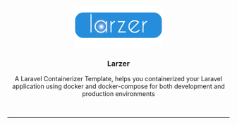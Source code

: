 <p align="center">
<img width="200" src="docs/logo.png" alt="Larzer logo"></p>
<h3 align="center">Larzer</h3>
<p align="center">A Laravel Containerizer Template, helps you containerized your Laravel application using docker and docker-compose for both development and production environments  </p>
<br>

<hr>

